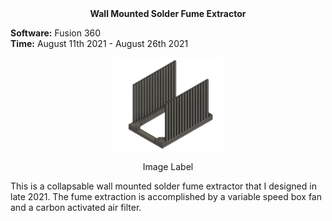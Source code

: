 <div align="center">
 <b>Wall Mounted Solder Fume Extractor</b>
</div>

**Software:** Fusion 360  
**Time:** August 11th 2021 - August 26th 2021

<p align="center">
  <img src="https://github.com/RohauerRobotics/project_timeline/blob/main/jumper_wire_holder/Fusion%20CAD%20Design.JPG" align="centre" width="35%" height="35%">
  <p align="center">
   Image Label
  </p>
</p>

This is a collapsable wall mounted solder fume extractor that I designed in late 2021. The fume extraction is accomplished by a variable speed box fan and a carbon activated air filter. 
